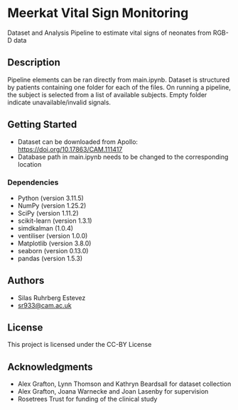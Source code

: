 # Meerkat Vital Sign Monitoring

Dataset and Analysis Pipeline to estimate vital signs of neonates from RGB-D data

## Description

Pipeline elements can be ran directly from main.ipynb.
Dataset is structured by patients containing one folder for each of the files.
On running a pipeline, the subject is selected from a list of available subjects.
Empty folder indicate unavailable/invalid signals.

## Getting Started

* Dataset can be downloaded from Apollo: https://doi.org/10.17863/CAM.111417
* Database path in main.ipynb needs to be changed to the corresponding location

### Dependencies

* Python (version 3.11.5)
* NumPy (version 1.25.2)
* SciPy (version 1.11.2)
* scikit-learn (version 1.3.1)
* simdkalman (1.0.4)
* ventiliser (version 1.0.0)
* Matplotlib (version 3.8.0)
* seaborn (version 0.13.0) 
* pandas (version 1.5.3) 



## Authors

* Silas Ruhrberg Estevez
* sr933@cam.ac.uk


## License

This project is licensed under the CC-BY License

## Acknowledgments
* Alex Grafton, Lynn Thomson and Kathryn Beardsall for dataset collection
* Alex Grafton, Joana Warnecke and Joan Lasenby for supervision
* Rosetrees Trust for funding of the clinical study




